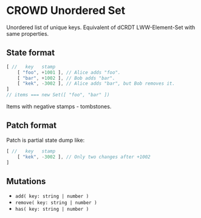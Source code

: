 # CROWD Unordered Set

Unordered list of unique keys. Equivalent of dCRDT LWW-Element-Set with same properties.

## State format

```javascript
[ //   key   stamp
	[ "foo", +1001 ], // Alice adds "foo".
	[ "bar", +1002 ], // Bob adds "bar".
	[ "kek", -3002 ], // Alice adds "bar", but Bob removes it.
]
// items === new Set([ "foo", "bar" ])
```

Items with negative stamps - tombstones.

## Patch format

Patch is partial state dump like:

```javascript
[ //   key   stamp
	[ "kek", -3002 ], // Only two changes after +1002
]
```

## Mutations

- `add( key: string | number )`
- `remove( key: string | number )`
- `has( key: string | number )`
